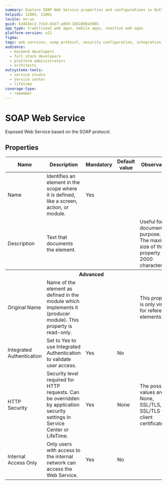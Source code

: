 ```yaml
---
summary: Explore SOAP Web Service properties and configurations in OutSystems 11 (O11).
helpids: 11003, 11001
locale: en-us
guid: b3443ec2-7cb3-43e7-a8b9-1651890a5985
app_type: traditional web apps, mobile apps, reactive web apps
platform-version: o11
figma:
tags: web services, soap protocol, security configuration, integration, application development
audience:
  - backend developers
  - full stack developers
  - platform administrators
  - architects
outsystems-tools:
  - service studio
  - service center
  - lifetime
coverage-type:
  - remember
---
```


# SOAP Web Service

Exposed Web Service based on the SOAP protocol.  

## Properties

<table markdown="1">
<thead>
<tr>
<th>Name</th>
<th>Description</th>
<th>Mandatory</th>
<th>Default value</th>
<th>Observations</th>
</tr>
</thead>
<tbody>
<tr>
<td title="Name">Name</td>
<td>Identifies an element in the scope where it is defined, like a screen, action, or module.</td>
<td>Yes</td>
<td></td>
<td></td>
</tr>
<tr>
<td title="Description">Description</td>
<td>Text that documents the element.</td>
<td></td>
<td></td>
<td>Useful for documentation purpose.<br/>The maximum size of this property is 2000 characters.</td>
</tr>
<tr >
<th colspan="5">Advanced</th>
</tr>
<tr>
<td title="Original Name">Original Name</td>
<td>Name of the element as defined in the module which implements it (producer module). This property is read-only.</td>
<td></td>
<td></td>
<td>This property is only visible for referenced elements.</td>
</tr>
<tr>
<td title="Integrated Authentication">Integrated Authentication</td>
<td>Set to Yes to use Integrated Authentication to validate user access.</td>
<td>Yes</td>
<td>No</td>
<td></td>
</tr>
<tr>
<td title="HTTP Security">HTTP Security</td>
<td>Security level required for HTTP requests. Can be overridden by application security settings in Service Center or LifeTime.</td>
<td>Yes</td>
<td>None</td>
<td>The possible values are: None, SSL/TLS, SSL/TLS with client certificates.</td>
</tr>
<tr>
<td title="Internal Access Only">Internal Access Only</td>
<td>Only users with access to the internal network can access the Web Service.</td>
<td>Yes</td>
<td>No</td>
<td></td>
</tr>
</tbody>
</table>

